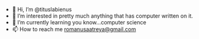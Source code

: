 - 👋 Hi, I’m @tituslabienus
- 👀 I’m interested in pretty much anything that has computer written on it.
- 🌱 I’m currently learning you know...computer science
- 📫 How to reach me romanusaatreya@gmail.com

<!---
tituslabienus/tituslabienus is a ✨ special ✨ repository because its `README.md` (this file) appears on your GitHub profile.
You can click the Preview link to take a look at your changes.
--->
